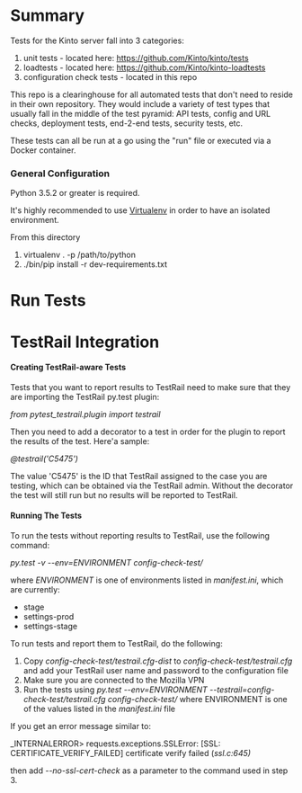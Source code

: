 # Summary
Tests for the Kinto server fall into 3 categories:

1. unit tests - located here: https://github.com/Kinto/kinto/tests
2. loadtests - located here:  https://github.com/Kinto/kinto-loadtests
3. configuration check tests - located in this repo

This repo is a clearinghouse for all automated tests that don't need to reside in their own repository.
They would include a variety of test types that usually fall in the middle of the test pyramid:
API tests, config and URL checks, deployment tests, end-2-end tests, security tests, etc.

These tests can all be run at a go using the "run" file or executed via a Docker container.

### General Configuration

Python 3.5.2 or greater is required.

It's highly recommended to use [Virtualenv](https://virtualenv.pypa.io/en/latest/)
in order to have an isolated environment.

From this directory

1. virtualenv . -p /path/to/python
2. ./bin/pip install -r dev-requirements.txt


# Run Tests


# TestRail Integration

#### Creating TestRail-aware Tests

Tests that you want to report results to TestRail need to make sure that they
are importing the TestRail py.test plugin:

_from pytest_testrail.plugin import testrail_

Then you need to add a decorator to a test in order for the plugin to report
the results of the test. Here'a sample:

_@testrail('C5475')_

The value 'C5475' is the ID that TestRail assigned to the case you are testing,
which can be obtained via the TestRail admin. Without the decorator the test
will still run but no results will be reported to TestRail.


#### Running The Tests

To run the tests without reporting results to TestRail, use the following command:

_py.test -v --env=ENVIRONMENT config-check-test/_

where _ENVIRONMENT_ is one of environments listed in _manifest.ini_, which are currently:

* stage
* settings-prod
* settings-stage

To run tests and report them to TestRail, do the following:

1. Copy _config-check-test/testrail.cfg-dist_ to _config-check-test/testrail.cfg_ and add your TestRail user name and password to the configuration file
2. Make sure you are connected to the Mozilla VPN
3. Run the tests using _py.test --env=ENVIRONMENT --testrail=config-check-test/testrail.cfg config-check-test/_ where ENVIRONMENT is one of the values listed in the _manifest.ini_ file

If you get an error message similar to:

_INTERNALERROR> requests.exceptions.SSLError: [SSL: CERTIFICATE_VERIFY_FAILED] certificate verify failed (_ssl.c:645)_

then add _--no-ssl-cert-check_ as a parameter to the command used in step 3.
